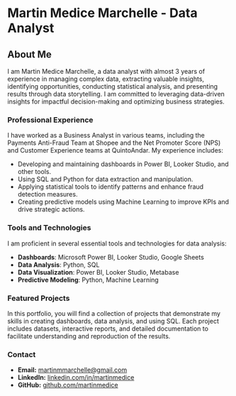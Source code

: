 # Martin Medice Marchelle - Data Analyst

## About Me

I am Martin Medice Marchelle, a data analyst with almost 3 years of experience in managing complex data, extracting valuable insights, identifying opportunities, conducting statistical analysis, and presenting results through data storytelling. I am committed to leveraging data-driven insights for impactful decision-making and optimizing business strategies.

### Professional Experience

I have worked as a Business Analyst in various teams, including the Payments Anti-Fraud Team at Shopee and the Net Promoter Score (NPS) and Customer Experience teams at QuintoAndar. My experience includes:

- Developing and maintaining dashboards in Power BI, Looker Studio, and other tools.
- Using SQL and Python for data extraction and manipulation.
- Applying statistical tools to identify patterns and enhance fraud detection measures.
- Creating predictive models using Machine Learning to improve KPIs and drive strategic actions.

### Tools and Technologies

I am proficient in several essential tools and technologies for data analysis:

- **Dashboards**: Microsoft Power BI, Looker Studio, Google Sheets
- **Data Analysis**: Python, SQL
- **Data Visualization**: Power BI, Looker Studio, Metabase
- **Predictive Modeling**: Python, Machine Learning

### Featured Projects

In this portfolio, you will find a collection of projects that demonstrate my skills in creating dashboards, data analysis, and using SQL. Each project includes datasets, interactive reports, and detailed documentation to facilitate understanding and reproduction of the results.

### Contact

- **Email:** martinmmarchelle@gmail.com
- **LinkedIn:** [linkedin.com/in/martinmedice](https://linkedin.com/in/martinmedice)
- **GitHub:** [github.com/martinmedice](https://github.com/martinmedice)

